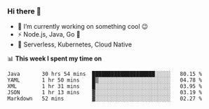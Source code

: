 ### Hi there 👋

<!--
**nodejh/nodejh** is a ✨ _special_ ✨ repository because its `README.md` (this file) appears on your GitHub profile.

Here are some ideas to get you started:

- 🔭 I’m currently working on ...
- 🌱 I’m currently learning ...
- 👯 I’m looking to collaborate on ...
- 🤔 I’m looking for help with ...
- 💬 Ask me about ...
- 📫 How to reach me: ...
- 😄 Pronouns: ...
- ⚡ Fun fact: ...
-->

- 🔭 I’m currently working on something cool :wink:
- ⚡ Node.js, Java, Go :thought_balloon:
- 🤖 Serverless, Kubernetes, Cloud Native

📊 **This week I spent my time on**

<!--START_SECTION:waka-->
```text
Java       30 hrs 54 mins  ████████████████████░░░░░   80.15 % 
YAML       1 hr 50 mins    █▒░░░░░░░░░░░░░░░░░░░░░░░   04.78 % 
XML        1 hr 31 mins    █░░░░░░░░░░░░░░░░░░░░░░░░   03.95 % 
JSON       1 hr 13 mins    ▓░░░░░░░░░░░░░░░░░░░░░░░░   03.19 % 
Markdown   52 mins         ▓░░░░░░░░░░░░░░░░░░░░░░░░   02.27 % 
```
<!--END_SECTION:waka-->


<!--
:traffic_light: **Visitors**

![visitors](https://visitor-badge.glitch.me/badge?page_id=nodejh.nodejh)
-->
